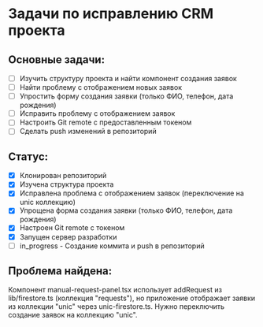 # Задачи по исправлению CRM проекта

## Основные задачи:
- [ ] Изучить структуру проекта и найти компонент создания заявок
- [ ] Найти проблему с отображением новых заявок
- [ ] Упростить форму создания заявки (только ФИО, телефон, дата рождения)
- [ ] Исправить проблему с отображением заявок
- [ ] Настроить Git remote с предоставленным токеном
- [ ] Сделать push изменений в репозиторий

## Статус:
- [x] Клонирован репозиторий
- [x] Изучена структура проекта
- [x] Исправлена проблема с отображением заявок (переключение на unic коллекцию)
- [x] Упрощена форма создания заявки (только ФИО, телефон, дата рождения)
- [x] Настроен Git remote с токеном
- [x] Запущен сервер разработки
- [ ] in_progress - Создание коммита и push в репозиторий

## Проблема найдена:
Компонент manual-request-panel.tsx использует addRequest из lib/firestore.ts (коллекция "requests"), но приложение отображает заявки из коллекции "unic" через unic-firestore.ts. Нужно переключить создание заявок на коллекцию "unic".
